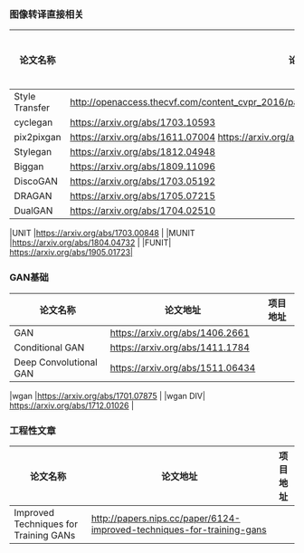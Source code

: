 ### 图像转译直接相关

| 论文名称|论文地址|项目地址|
|-----|-----|-----|
|Style Transfer |  http://openaccess.thecvf.com/content_cvpr_2016/papers/Gatys_Image_Style_Transfer_CVPR_2016_paper.pdf  ||
|cyclegan | https://arxiv.org/abs/1703.10593  |
|pix2pixgan |https://arxiv.org/abs/1611.07004 https://arxiv.org/abs/1711.11585 (HD)  |
|Stylegan |https://arxiv.org/abs/1812.04948  |
|Biggan |https://arxiv.org/abs/1809.11096  |
|DiscoGAN |https://arxiv.org/abs/1703.05192  |
|DRAGAN |https://arxiv.org/abs/1705.07215  |
|DualGAN |https://arxiv.org/abs/1704.02510    |

|UNIT  |https://arxiv.org/abs/1703.00848  |
|MUNIT |https://arxiv.org/abs/1804.04732 |
|FUNIT|  https://arxiv.org/abs/1905.01723|
### GAN基础
| 论文名称|论文地址|项目地址|
|-----|-----|-----|
|GAN |https://arxiv.org/abs/1406.2661 |  
|Conditional GAN  |https://arxiv.org/abs/1411.1784|  
|Deep Convolutional GAN |https://arxiv.org/abs/1511.06434|  

|wgan |https://arxiv.org/abs/1701.07875  |
|wgan DIV| https://arxiv.org/abs/1712.01026   |
### 工程性文章
| 论文名称|论文地址|项目地址|
|-----|-----|-----|
|Improved Techniques for Training GANs| http://papers.nips.cc/paper/6124-improved-techniques-for-training-gans |
